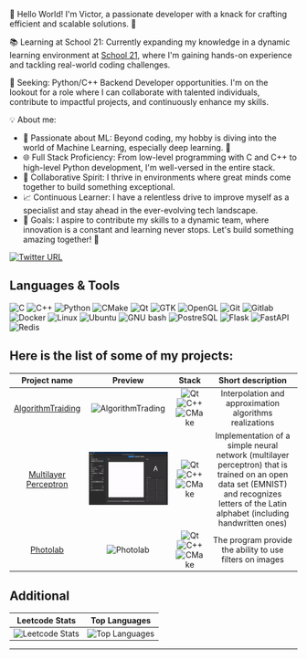 👋 Hello World! I'm Victor, a passionate developer with a knack for crafting efficient and scalable solutions. 🚀

📚 Learning at School 21: Currently expanding my knowledge in a dynamic learning environment at [School 21](https://21-school.ru/), where I'm gaining hands-on experience and tackling real-world coding challenges.

🚀 Seeking: Python/C++ Backend Developer opportunities. I'm on the lookout for a role where I can collaborate with talented individuals, contribute to impactful projects, and continuously enhance my skills.

💡 About me:
  - 🤖 Passionate about ML: Beyond coding, my hobby is diving into the world of Machine Learning, especially deep learning. 🧠
  - 🌐 Full Stack Proficiency: From low-level programming with C and C++ to high-level Python development, I'm well-versed in the entire stack.
  - 🚀 Collaborative Spirit: I thrive in environments where great minds come together to build something exceptional.
  - 📈 Continuous Learner: I have a relentless drive to improve myself as a specialist and stay ahead in the ever-evolving tech landscape.
  - 🌱 Goals: I aspire to contribute my skills to a dynamic team, where innovation is a constant and learning never stops. Let's build something amazing together! 🌟

  <a href="https://t.me/Eleott_Vl">
    <img alt="Twitter URL" src="https://img.shields.io/twitter/url?color=white&label=Telegram&logo=telegram&style=social&url=https%3A%2F%2Ft.me%Eleott_Vl">
  </a>

## Languages & Tools

![C](https://img.shields.io/badge/C-A8B9CC?style=for-the-badge&logo=C&logoColor=black)
![C++](https://img.shields.io/badge/C++-00599C?style=for-the-badge&logo=cplusplus&logoColor=white)
![Python](https://img.shields.io/badge/Python-3776AB?style=for-the-badge&logo=Python&logoColor=white)
![CMake](https://img.shields.io/badge/CMake-%23008FBA.svg?style=for-the-badge&logo=cmake&logoColor=white)
![Qt](https://img.shields.io/badge/Qt-41CD52?style=for-the-badge&logo=Qt&logoColor=white)
![GTK](https://img.shields.io/badge/GTK-7FE719?style=for-the-badge&logo=GTK&logoColor=white)
![OpenGL](https://img.shields.io/badge/OpenGL-5586A4?style=for-the-badge&logo=OpenGL&logoColor=white)
![Git](https://img.shields.io/badge/Git-F05032?style=for-the-badge&logo=Git&logoColor=white)
![Gitlab](https://img.shields.io/badge/GitLab-FC6D26?style=for-the-badge&logo=GitLab&logoColor=white)
![Docker](https://img.shields.io/badge/Docker-2496ED?style=for-the-badge&logo=Docker&logoColor=white)
![Linux](https://img.shields.io/badge/Linux-FCC624?style=for-the-badge&logo=Linux&logoColor=black)
![Ubuntu](https://img.shields.io/badge/Ubuntu-E95420?style=for-the-badge&logo=Ubuntu&logoColor=white)
![GNU bash](https://img.shields.io/badge/GNU%20Bash-4EAA25?style=for-the-badge&logo=GNU-Bash&logoColor=white)
![PostreSQL](https://img.shields.io/badge/PostgreSQL-4169E1?style=for-the-badge&logo=PostgreSQL&logoColor=white)
![Flask](https://img.shields.io/badge/Flask-000000?style=for-the-badge&logo=Flask&logoColor=white)
![FastAPI](https://img.shields.io/badge/FastAPI-009688?style=for-the-badge&logo=fastapi&logoColor=white)
![Redis](https://img.shields.io/badge/Redis-DC382D?style=for-the-badge&logo=redis&logoColor=white)

## Here is the list of some of my projects:

| Project name| Preview|Stack| Short description|
|:--:|:----------------------:|:----------------------:|:---------------:|
|[AlgorithmTraiding](https://github.com/Eleott-hi/Algorithm_Traiding)|![AlgorithmTrading](https://github.com/Eleott-hi/Algorithm_Traiding/blob/main/misc/images/interpolation.gif)|![Qt](https://img.shields.io/badge/Qt-41CD52?style=for-the-badge&logo=Qt&logoColor=white)![C++](https://img.shields.io/badge/C++-00599C?style=for-the-badge&logo=cplusplus&logoColor=white)![CMake](https://img.shields.io/badge/CMake-%23008FBA.svg?style=for-the-badge&logo=cmake&logoColor=white)|Interpolation and approximation algorithms realizations|
|[Multilayer Perceptron](https://github.com/Eleott-hi/MLP)|![Multilayer Perceptron](https://github.com/Eleott-hi/MLP/blob/main/misc/images/recognition.gif)|![Qt](https://img.shields.io/badge/Qt-41CD52?style=for-the-badge&logo=Qt&logoColor=white)![C++](https://img.shields.io/badge/C++-00599C?style=for-the-badge&logo=cplusplus&logoColor=white)![CMake](https://img.shields.io/badge/CMake-%23008FBA.svg?style=for-the-badge&logo=cmake&logoColor=white)|Implementation of a simple neural network (multilayer perceptron) that is trained on an open data set (EMNIST) and recognizes letters of the Latin alphabet (including handwritten ones)|
|[Photolab](https://github.com/Eleott-hi/Photolab)|![Photolab](https://github.com/Eleott-hi/Photolab/blob/main/misc/images/photolab.gif)|![Qt](https://img.shields.io/badge/Qt-41CD52?style=for-the-badge&logo=Qt&logoColor=white)![C++](https://img.shields.io/badge/C++-00599C?style=for-the-badge&logo=cplusplus&logoColor=white)![CMake](https://img.shields.io/badge/CMake-%23008FBA.svg?style=for-the-badge&logo=cmake&logoColor=white)|The program provide the ability to use filters on images|

## Additional

|Leetcode Stats|Top Languages|
|:------------:|:-----------:|
|![Leetcode Stats](https://leetcard.jacoblin.cool/Eleott-hi?theme=dark)|![Top Languages](https://github-readme-stats.vercel.app/api/top-langs/?username=Eleott-hi&layout=compact&hide=Batchfile&theme=maroongold)|

---
  
<div id="views" align="center">
  <img  src="https://komarev.com/ghpvc/?username=Eleott-hi&style=flat-square&color=blue" alt=""/>
</div>
